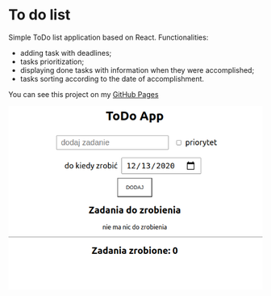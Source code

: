 # To do list

Simple ToDo list application based on React. Functionalities:
* adding task with deadlines; 
* tasks prioritization; 
* displaying done tasks with information when they were accomplished;
* tasks sorting according to the date of accomplishment. 


You can see this project on my [GitHub Pages](https://www.google.com)

![appScreen](./public/appScreen.png)